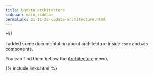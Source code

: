 ```yaml
---
title: Update architecture
sidebar: main_sidebar
permalink: 21-11-25-update-architecture.html
---
```


Hi !

I added some documentation about architecture inside `core` and `web` components.

You can find them bellow the [Architecture](/architecture.html) menu.

{% include links.html %}
